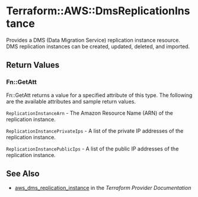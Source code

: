 # Terraform::AWS::DmsReplicationInstance

Provides a DMS (Data Migration Service) replication instance resource. DMS replication instances can be created, updated, deleted, and imported.

## Return Values

### Fn::GetAtt

Fn::GetAtt returns a value for a specified attribute of this type. The following are the available attributes and sample return values.

`ReplicationInstanceArn` - The Amazon Resource Name (ARN) of the replication instance.

`ReplicationInstancePrivateIps` -  A list of the private IP addresses of the replication instance.

`ReplicationInstancePublicIps` - A list of the public IP addresses of the replication instance.

## See Also

* [aws_dms_replication_instance](https://www.terraform.io/docs/providers/aws/r/dms_replication_instance.html) in the _Terraform Provider Documentation_